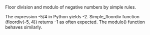 Floor division and modulo of negative numbers by simple rules.

The expression -5/4 in Python yields -2. Simple_floordiv function (floordiv(-5, 4)) returns -1 as often expected.
The modulo() function behaves similarly.